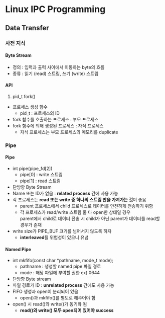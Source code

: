 # Linux IPC Programming
## Data Transfer
### 사전 지식
#### Byte Stream
- 정의 : 입력과 출력 사이에서 이동하는 byte의 흐름
- 종류 : 읽기 (read) 스트림, 쓰기 (write) 스트림

#### API
1. pid_t fork()
 - 프로세스 생성 함수
   * pid_t : 프로세스의 ID
 - fork 함수를 호출하는 프로세스 : 부모 프로세스
 - fork 함수에 의해 생성된 프로세스 : 자식 프로세스
   * 자식 프로세스는 부모 프로세스의 메모리를 duplicate
   
### Pipe
#### Pipe
- int pipe(pipe_fd[2])
  * pipe[0] : write 스트림
  * pipe[1] : read 스트림
- 단방향 Byte Stream
- Name 또는 ID가 없음 : **related process** 간에 사용 가능
- 각 프로세스는 **read 또는 write 중 하나의 스트림 만을 가져가는 것**이 좋음
  * parent 프로세스에서 child 프로세스로 데이터를 안전하게 전송하기 위함
  * 각 프로세스가 read/write 스트림 둘 다 open한 상태일 경우  
    parent에서 child로 데이터 전송 시 child가 아닌 parent가 데이터를 read할 경우가 존재
- write size가 PIPE_BUF 크기를 넘어서지 않도록 하자
  * **interleaved**될 위험성이 있으니 유념
 
#### Named Pipe
- int mkfifo(const char *pathname, mode_t mode);
  * pathname : 생성할 named pipe 파일 경로
  * mode : 해당 파일에 부여할 권한 ex) 0644
- 단방향 Byte stream
- 파일 경로가 ID : **unrelated process** 간에도 사용 가능
- FIFO 생성과 open이 분리되어 있음
  * open()과 mkfifo()를 별도로 해주어야 함
- open() 시 read()와 write()가 동기화 됨
  * **read()와 write() 모두 open되어 있어야 success**
  
